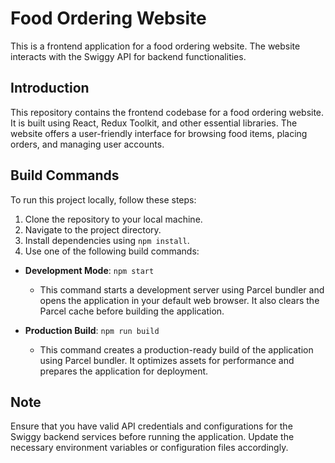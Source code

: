 # Food Ordering Website

This is a frontend application for a food ordering website. The website interacts with the Swiggy API for backend functionalities.

## Introduction

This repository contains the frontend codebase for a food ordering website. It is built using React, Redux Toolkit, and other essential libraries. The website offers a user-friendly interface for browsing food items, placing orders, and managing user accounts.

## Build Commands

To run this project locally, follow these steps:

1. Clone the repository to your local machine.
2. Navigate to the project directory.
3. Install dependencies using `npm install`.
4. Use one of the following build commands:

- **Development Mode**: `npm start`
  - This command starts a development server using Parcel bundler and opens the application in your default web browser. It also clears the Parcel cache before building the application.
  
- **Production Build**: `npm run build`
  - This command creates a production-ready build of the application using Parcel bundler. It optimizes assets for performance and prepares the application for deployment.
  
## Note

Ensure that you have valid API credentials and configurations for the Swiggy backend services before running the application. Update the necessary environment variables or configuration files accordingly.
